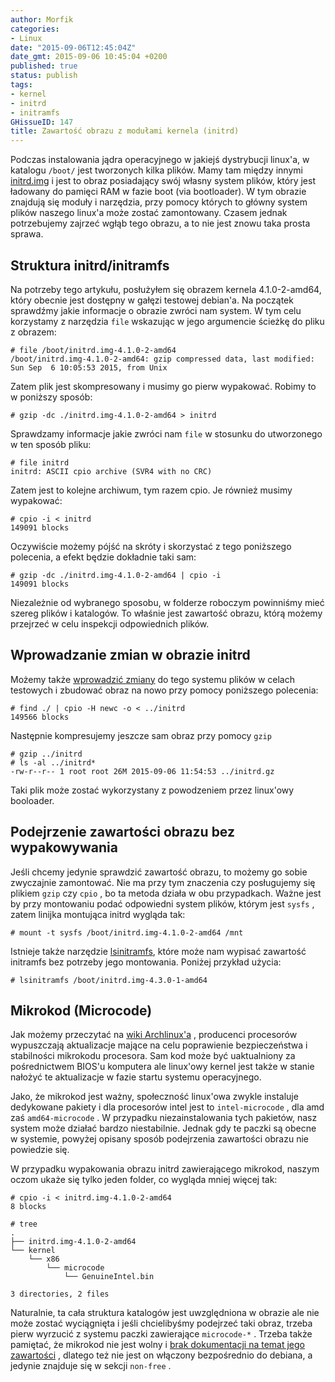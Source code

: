 ```yaml
---
author: Morfik
categories:
- Linux
date: "2015-09-06T12:45:04Z"
date_gmt: 2015-09-06 10:45:04 +0200
published: true
status: publish
tags:
- kernel
- initrd
- initramfs
GHissueID: 147
title: Zawartość obrazu z modułami kernela (initrd)
---
```


Podczas instalowania jądra operacyjnego w jakiejś dystrybucji linux'a, w katalogu `/boot/` jest
tworzonych kilka plików. Mamy tam między innymi
[initrd.img](https://www.ibm.com/developerworks/linux/library/l-initrd/index.html) i jest to obraz
posiadający swój własny system plików, który jest ładowany do pamięci RAM w fazie boot (via
bootloader). W tym obrazie znajdują się moduły i narzędzia, przy pomocy których to główny system
plików naszego linux'a może zostać zamontowany. Czasem jednak potrzebujemy zajrzeć wgłąb tego
obrazu, a to nie jest znowu taka prosta sprawa.

<!--more-->
## Struktura initrd/initramfs

Na potrzeby tego artykułu, posłużyłem się obrazem kernela 4.1.0-2-amd64, który obecnie jest dostępny
w gałęzi testowej debian'a. Na początek sprawdźmy jakie informacje o obrazie zwróci nam system. W
tym celu korzystamy z narzędzia `file` wskazując w jego argumencie ścieżkę do pliku z obrazem:

    # file /boot/initrd.img-4.1.0-2-amd64
    /boot/initrd.img-4.1.0-2-amd64: gzip compressed data, last modified: Sun Sep  6 10:05:53 2015, from Unix

Zatem plik jest skompresowany i musimy go pierw wypakować. Robimy to w poniższy sposób:

    # gzip -dc ./initrd.img-4.1.0-2-amd64 > initrd

Sprawdzamy informacje jakie zwróci nam `file` w stosunku do utworzonego w ten sposób pliku:

    # file initrd
    initrd: ASCII cpio archive (SVR4 with no CRC)

Zatem jest to kolejne archiwum, tym razem cpio. Je również musimy wypakować:

    # cpio -i < initrd
    149091 blocks

Oczywiście możemy pójść na skróty i skorzystać z tego poniższego polecenia, a efekt będzie dokładnie
taki sam:

    # gzip -dc ./initrd.img-4.1.0-2-amd64 | cpio -i
    149091 blocks

Niezależnie od wybranego sposobu, w folderze roboczym powinniśmy mieć szereg plików i katalogów. To
właśnie jest zawartość obrazu, którą możemy przejrzeć w celu inspekcji odpowiednich plików.

## Wprowadzanie zmian w obrazie initrd

Możemy także [wprowadzić zmiany](https://openvz.org/Modifying_initrd_image) do tego systemu plików w
celach testowych i zbudować obraz na nowo przy pomocy poniższego polecenia:

    # find ./ | cpio -H newc -o < ../initrd
    149566 blocks

Następnie kompresujemy jeszcze sam obraz przy pomocy `gzip`

    # gzip ../initrd
    # ls -al ../initrd*
    -rw-r--r-- 1 root root 26M 2015-09-06 11:54:53 ../initrd.gz

Taki plik może zostać wykorzystany z powodzeniem przez linux'owy booloader.

## Podejrzenie zawartości obrazu bez wypakowywania

Jeśli chcemy jedynie sprawdzić zawartość obrazu, to możemy go sobie zwyczajnie zamontować. Nie ma
przy tym znaczenia czy posługujemy się plikiem `gzip` czy `cpio` , bo ta metoda działa w obu
przypadkach. Ważne jest by przy montowaniu podać odpowiedni system plików, którym jest `sysfs` ,
zatem linijka montująca initrd wygląda tak:

    # mount -t sysfs /boot/initrd.img-4.1.0-2-amd64 /mnt

Istnieje także narzędzie
[lsinitramfs](http://manpages.ubuntu.com/manpages/wily/en/man8/lsinitramfs.8.html), które może nam
wypisać zawartość initramfs bez potrzeby jego montowania. Poniżej przykład użycia:

    # lsinitramfs /boot/initrd.img-4.3.0-1-amd64

## Mikrokod (Microcode)

Jak możemy przeczytać na [wiki Archlinux'a](https://wiki.archlinux.org/index.php/Microcode) ,
producenci procesorów wypuszczają aktualizacje mające na celu poprawienie bezpieczeństwa i
stabilności mikrokodu procesora. Sam kod może być uaktualniony za pośrednictwem BIOS'u komputera
ale linux'owy kernel jest także w stanie nałożyć te aktualizacje w fazie startu systemu
operacyjnego.

Jako, że mikrokod jest ważny, społeczność linux'owa zwykle instaluje dedykowane pakiety i dla
procesorów intel jest to `intel-microcode` , dla amd zaś `amd64-microcode` . W przypadku
niezainstalowania tych pakietów, nasz system może działać bardzo niestabilnie. Jednak gdy te paczki
są obecne w systemie, powyżej opisany sposób podejrzenia zawartości obrazu nie powiedzie się.

W przypadku wypakowania obrazu initrd zawierającego mikrokod, naszym oczom ukaże się tylko jeden
folder, co wygląda mniej więcej tak:

    # cpio -i < initrd.img-4.1.0-2-amd64
    8 blocks

    # tree
    .
    ├── initrd.img-4.1.0-2-amd64
    └── kernel
        └── x86
            └── microcode
                └── GenuineIntel.bin

    3 directories, 2 files

Naturalnie, ta cała struktura katalogów jest uwzględniona w obrazie ale nie może zostać wyciągnięta
i jeśli chcielibyśmy podejrzeć taki obraz, trzeba pierw wyrzucić z systemu paczki zawierające
`microcode-*` . Trzeba także pamiętać, że mikrokod nie jest wolny i [brak dokumentacji na temat jego
zawartości](http://stackoverflow.com/questions/4366837/what-is-intel-microcode) , dlatego też nie
jest on włączony bezpośrednio do debiana, a jedynie znajduje się w sekcji `non-free` .

